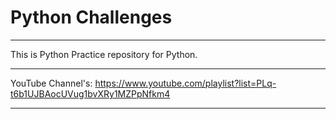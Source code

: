 # Python Challenges 
***
This is Python Practice repository for Python. 
***
YouTube Channel's: https://www.youtube.com/playlist?list=PLq-t6b1UJBAocUVug1bvXRy1MZPpNfkm4 <br/>
***
